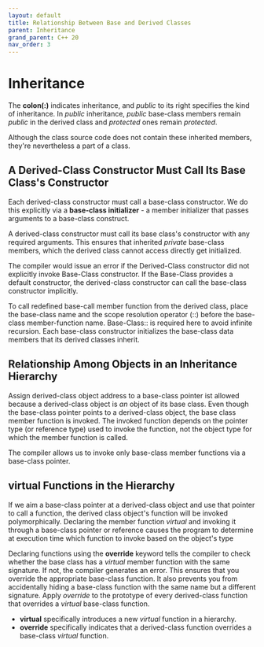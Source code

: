 ```yaml
---
layout: default
title: Relationship Between Base and Derived Classes
parent: Inheritance
grand_parent: C++ 20
nav_order: 3
---
```


# Inheritance
The **colon(:)** indicates inheritance, and *public* to its right specifies the kind of inheritance. In *public* inheritance, *public* base-class members remain *public* in the derived class and *protected* ones remain *protected*.

Although the class source code does not contain these inherited members, they're nevertheless a part of a class. 

## A Derived-Class Constructor Must Call Its Base Class's Constructor
Each derived-class constructor must call a base-class constructor. We do this explicitly via a **base-class initializer** - a member initializer that passes arguments to a base-class construct.

A derived-class constructor must call its base class's constructor with any required arguments. This ensures that inherited *private* base-class members, which the derived class cannot access directly get initialized. 

The compiler would issue an error if the Derived-Class constructor did not explicitly invoke Base-Class constructor. If the Base-Class provides a default constructor, the derived-class constructor can call the base-class constructor implicitly.

To call redefined base-call member function from the derived class, place the base-class name and the scope resolution operator (::) before the base-class member-function name. Base-Class:: is required here to avoid infinite recursion. 
Each base-class constructor initializes the base-class data members that its derived classes inherit.

## Relationship Among Objects in an Inheritance Hierarchy

Assign derived-class object address to a base-class pointer ist allowed because a derived-class object is *an* object of its base class. 
Even though the base-class pointer points to a derived-class object, the base class member function is invoked. The invoked function depends on the pointer type (or reference type) used to invoke the function, not the object type for which the member function is called. 

The compiler allows us to invoke only base-class member functions via a base-class pointer. 

## virtual Functions in the Hierarchy

If we aim a base-class pointer at a derived-class object and use that pointer to call a function, the derived class object's function will be invoked polymorphically. 
Declaring the member function *virtual* and invoking it through a base-class pointer or reference causes the program to determine at execution time which function to invoke based on the object's type

Declaring functions using the **override** keyword tells the compiler to check whether the base class has a *virtual* member function with the same signature. If not, the compiler generates an error. This ensures that you override the appropriate base-class function. It also prevents you from accidentally hiding a base-class function with the same name but a different signature. Apply *override* to the prototype of every derived-class function that overrides a *virtual* base-class function. 

- **virtual** specifically introduces a new *virtual* function in a hierarchy.
- **override** specifically indicates that a derived-class function overrides a base-class *virtual* function.